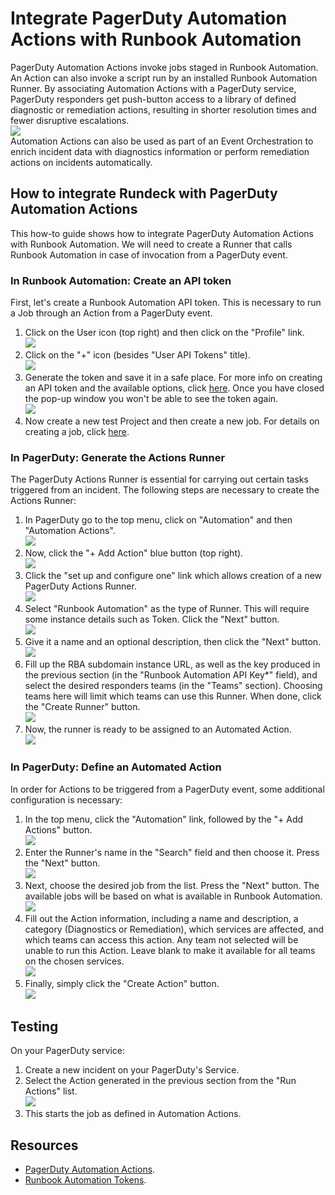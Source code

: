 # Integrate PagerDuty Automation Actions with Runbook Automation  
PagerDuty Automation Actions invoke jobs staged in Runbook Automation. An Action can also invoke a script run by an installed Runbook Automation Runner. By associating Automation Actions with a PagerDuty service, PagerDuty responders get push-button access to a library of defined diagnostic or remediation actions, resulting in shorter resolution times and fewer disruptive escalations.  
![](/assets/img/aarba1.png)  
Automation Actions can also be used as part of an Event Orchestration to enrich incident data with diagnostics information or perform remediation actions on incidents automatically.  

## How to integrate Rundeck with PagerDuty Automation Actions  
This how-to guide shows how to integrate PagerDuty Automation Actions with Runbook Automation. We will need to create a Runner that calls Runbook Automation in case of invocation from a PagerDuty event.

### In Runbook Automation: Create an API token
First, let's create a Runbook Automation API token. This is necessary to run a Job through an Action from a PagerDuty event.  
1. Click on the User icon (top right) and then click on the "Profile" link.  
![](/assets/img/aarba2.png)  
2. Click on the "+" icon (besides "User API Tokens" title).  
![](/assets/img/aarba3.png)  
3. Generate the token and save it in a safe place. For more info on creating an API token and the available options, click [here](/api/api_basics.html#running-the-welcome-project-and-new-user-token-creation).  Once you have closed the pop-up window  you won't be able to see the token again.  
![](/assets/img/aarba4.png)  
4. Now create a new test Project and then create a new job.  For details on creating a job, click [here](/learning/getting-started/jobs/creating-a-job.html#create-a-basic-rundeck-job).  

### In PagerDuty: Generate the Actions Runner
The PagerDuty Actions Runner is essential for carrying out certain tasks triggered from an incident. The following steps are necessary to create the Actions Runner:  
1. In PagerDuty go to the top menu, click on "Automation" and then "Automation Actions".  
![](/assets/img/aarba5.png)  
2. Now, click the "+ Add Action" blue button (top right).  
![](/assets/img/aarba6.png)  
3. Click the "set up and configure one" link which allows creation of a new PagerDuty Actions Runner.  
![](/assets/img/aarba7.png)  
4. Select "Runbook Automation" as the type of Runner.  This will require some instance details such as Token. Click the "Next" button.  
![](/assets/img/aarba8.png)  
5. Give it a name and an optional description, then click the "Next" button.  
![](/assets/img/aarba9.png)  
6. Fill up the RBA subdomain instance URL, as well as the key produced in the previous section (in the "Runbook Automation API Key*" field), and select the desired responders teams (in the "Teams" section). Choosing teams here will limit which teams can use this Runner.  When done, click the "Create Runner" button.  
![](/assets/img/aarba10.png)  
7. Now, the runner is ready to be assigned to an Automated Action.  
![](/assets/img/aarba11.png)  

### In PagerDuty: Define an Automated Action
In order for Actions to be triggered from a PagerDuty event, some additional configuration is necessary:  
1. In the top menu, click the "Automation" link, followed by the "+ Add Actions" button.  
![](/assets/img/aarba12.png)  
2. Enter the Runner's name in the "Search" field and then choose it. Press the "Next" button.  
![](/assets/img/aarba13.png)  
3. Next, choose the desired job from the list. Press the "Next" button.  The available jobs will be based on what is available in Runbook Automation.  
![](/assets/img/aarba14.png)  
4. Fill out the Action information, including a name and description, a category (Diagnostics or Remediation), which services are affected, and which teams can access this action.  Any team not selected will be unable to run this Action.  Leave blank to make it available for all teams on the chosen services.  
![](/assets/img/aarba15.png)  
5. Finally, simply click the "Create Action" button.  
![](/assets/img/aarba16.png)  

## Testing
On your PagerDuty service:  
1. Create a new incident on your PagerDuty's Service.  
2. Select the Action generated in the previous section from the "Run Actions" list.  
![](/assets/img/aarba17.png)  
3. This starts the job as defined in Automation Actions.  

## Resources
* [PagerDuty Automation Actions](https://support.pagerduty.com/docs/automation-actions).
* [Runbook Automation Tokens](/manual/10-user.html#user-api-tokens).